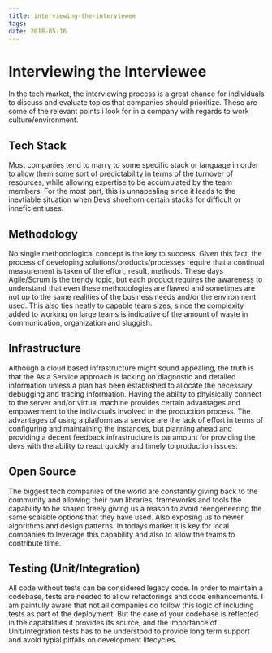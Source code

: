 ```yaml
---
title: interviewing-the-interviewee
tags:
date: 2018-05-16
---
```

# Interviewing the Interviewee

In the tech market, the interviewing process is a great chance for individuals to discuss and evaluate topics that companies should prioritize. These are some of the relevant points i look for in a company with regards to work culture/environment. 

## Tech Stack

Most companies tend to marry to some specific stack or language in order to allow them some sort of predictability in terms of the turnover of resources, while allowing expertise to be accumulated by the team members. For the most part, this is unnapealing since it leads to the inevtiable situation when Devs shoehorn certain stacks for difficult or inneficient uses.

## Methodology

No single methodological concept is the key to success. Given this fact, the process of developing solutions/products/processes require that a continual measurement is taken of the effort, result, methods. These days Agile/Scrum is the trendy topic, but each product requires the awareness to understand that even these methodologies are flawed and sometimes are not up to the same realities of the business needs and/or the environment used. This also ties neatly to capable team sizes, since the complexity added to working on large teams is indicative of the amount of waste in communication, organization and sluggish.

## Infrastructure

Although a cloud based infrastructure might sound appealing, the truth is that the As a Service approach is lacking on diagnostic and detailed information unless a plan has been established to allocate the necessary debugging and tracing information. Having the ability to phyisically connect to the server and/or virtual machine provides certain advantages and empowerment to the individuals involved in the production process. The advantages of using a platform as a service are the lack of effort in terms of configuring and maintaining the instances, but planning ahead and providing a decent feedback infrastructure is paramount for providing the devs with the ability to react quickly and timely to production issues.

## Open Source

The biggest tech companies of the world are constantly giving back to the community and allowing their own libraries, frameworks and tools the capability to be shared freely giving us a reason to avoid reengeneering the same scalable options that they have used. Also exposing us to newer algorithms and design patterns.  In todays market it is key for local companies to leverage this capability and also to allow the teams to contribute time.

## Testing (Unit/Integration)

All code without tests can be considered legacy code. In order to maintain a codebase, tests are needed to allow refactorings and code enhancements. I am painfully aware that not all companies do follow this logic of including tests as part of the deployment. But the care of your codebase is reflected in the capabilities it provides its source, and the importance of Unit/Integration tests has to be understood to provide long term support and avoid typial pitfalls on development lifecycles.